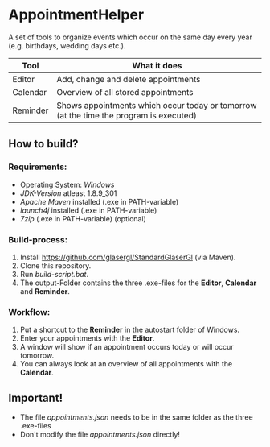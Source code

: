# AppointmentHelper
A set of tools to organize events which occur on the same day every year (e.g. birthdays, wedding days etc.).

Tool     | What it does
-------- | -------------------------------------------------------------------------------------
Editor   | Add, change and delete appointments
Calendar | Overview of all stored appointments
Reminder | Shows appointments which occur today or tomorrow (at the time the program is executed)

## How to build?

### Requirements:
- Operating System: *Windows*
- *JDK-Version* atleast 1.8.9_301
- *Apache Maven* installed (.exe in PATH-variable)
- *launch4j* installed (.exe in PATH-variable)
- *7zip* (.exe in PATH-variable) (optional)

### Build-process:
1. Install https://github.com/glasergl/StandardGlaserGl (via Maven).
3. Clone this repository.
4. Run *build-script.bat*.
5. The output-Folder contains the three .exe-files for the **Editor**, **Calendar** and **Reminder**.

### Workflow:
1. Put a shortcut to the **Reminder** in the autostart folder of Windows.
2. Enter your appointments with the **Editor**.
3. A window will show if an appointment occurs today or will occur tomorrow.
4. You can always look at an overview of all appointments with the **Calendar**.
  
## Important!
- The file *appointments.json* needs to be in the same folder as the three .exe-files
- Don't modify the file *appointments.json* directly!
